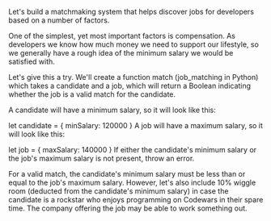 Let's build a matchmaking system that helps discover jobs for developers based on a number of factors.

One of the simplest, yet most important factors is compensation. As developers we know how much money we need to support our lifestyle, so we generally have a rough idea of the minimum salary we would be satisfied with.

Let's give this a try. We'll create a function match (job_matching in Python) which takes a candidate and a job, which will return a Boolean indicating whether the job is a valid match for the candidate.

A candidate will have a minimum salary, so it will look like this:

let candidate = {
  minSalary: 120000
}
A job will have a maximum salary, so it will look like this:

let job = {
  maxSalary: 140000
}
If either the candidate's minimum salary or the job's maximum salary is not present, throw an error.

For a valid match, the candidate's minimum salary must be less than or equal to the job's maximum salary. However, let's also include 10% wiggle room (deducted from the candidate's minimum salary) in case the candidate is a rockstar who enjoys programming on Codewars in their spare time. The company offering the job may be able to work something out.

